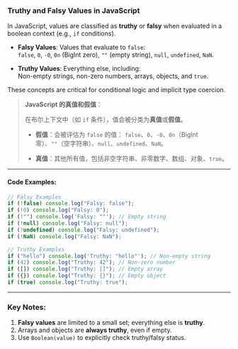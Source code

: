### Truthy and Falsy Values in JavaScript

<audio src="C:\Users\10691\Downloads\In JavaScript, .mp3"></audio>

In JavaScript, values are classified as **truthy** or **falsy** when evaluated in a boolean context (e.g., `if` conditions).  

- **Falsy Values**: Values that evaluate to `false`:  
  `false`, `0`, `-0`, `0n` (BigInt zero), `""` (empty string), `null`, `undefined`, `NaN`.  

- **Truthy Values**: Everything else, including:  
  Non-empty strings, non-zero numbers, arrays, objects, and `true`.  

These concepts are critical for conditional logic and implicit type coercion.

> **JavaScript 的真值和假值**：  
>
> <audio src="C:\Users\10691\Downloads\在布尔上下文中（如 if 条件.mp3"></audio>
>
> 在布尔上下文中（如 `if` 条件），值会被分类为**真值**或**假值**。
>
> - **假值**：会被评估为 `false` 的值：
>   `false`、`0`、`-0`、`0n`（BigInt 零）、`""`（空字符串）、`null`、`undefined`、`NaN`。  
>
> - **真值**：其他所有值，包括非空字符串、非零数字、数组、对象、`true`。

---

#### Code Examples:

<audio src="C:\Users\10691\Downloads\这段代码展示了 JavaScr (1).mp3"></audio>

```javascript
// Falsy Examples
if (!false) console.log("Falsy: false");
if (!0) console.log("Falsy: 0");
if (!"") console.log('Falsy: ""'); // Empty string
if (!null) console.log("Falsy: null");
if (!undefined) console.log("Falsy: undefined");
if (!NaN) console.log("Falsy: NaN");

// Truthy Examples
if ("hello") console.log('Truthy: "hello"'); // Non-empty string
if (42) console.log("Truthy: 42"); // Non-zero number
if ([]) console.log("Truthy: []"); // Empty array
if ({}) console.log("Truthy: {}"); // Empty object
if (true) console.log("Truthy: true");
```

---

### Key Notes:
1. **Falsy values** are limited to a small set; everything else is **truthy**.
2. Arrays and objects are **always truthy**, even if empty.
3. Use `Boolean(value)` to explicitly check truthy/falsy status.